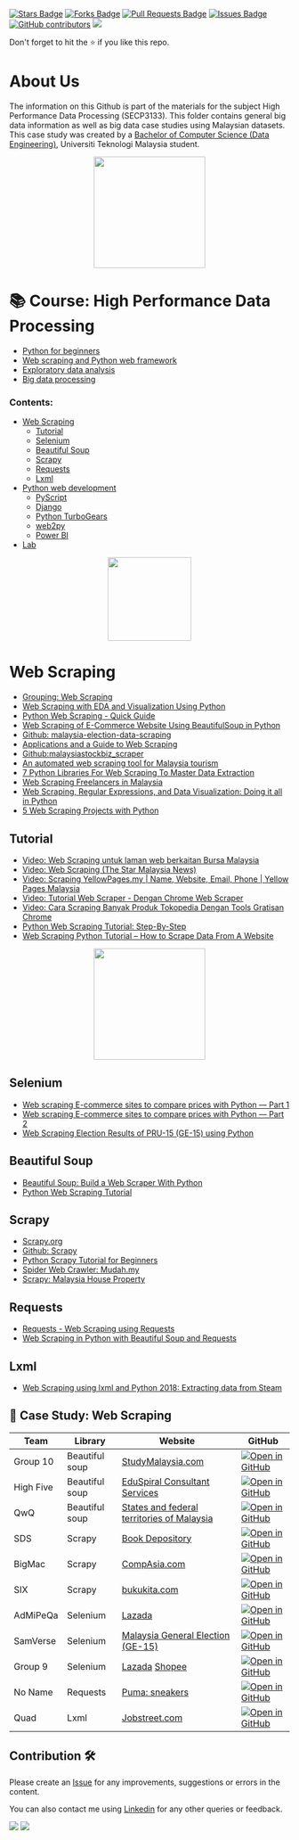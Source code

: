<a href="https://github.com/drshahizan/python-web/stargazers"><img src="https://img.shields.io/github/stars/drshahizan/python-web" alt="Stars Badge"/></a>
<a href="https://github.com/drshahizan/python-web/network/members"><img src="https://img.shields.io/github/forks/drshahizan/python-web" alt="Forks Badge"/></a>
<a href="https://github.com/drshahizan/python-web/pulls"><img src="https://img.shields.io/github/issues-pr/drshahizan/python-web" alt="Pull Requests Badge"/></a>
<a href="https://github.com/drshahizan/python-web/issues"><img src="https://img.shields.io/github/issues/drshahizan/python-web" alt="Issues Badge"/></a>
<a href="https://github.com/drshahizan/python-web/graphs/contributors"><img alt="GitHub contributors" src="https://img.shields.io/github/contributors/drshahizan/python-web?color=2b9348"></a>
![](https://visitor-badge.glitch.me/badge?page_id=drshahizan/python-web)

Don't forget to hit the :star: if you like this repo.

# About Us
The information on this Github is part of the materials for the subject High Performance Data Processing (SECP3133). This folder contains general big data information as well as big data case studies using Malaysian datasets. This case study was created by a [Bachelor of Computer Science (Data Engineering)](https://comp.utm.my/bachelor-of-computer-science-data-engineering/), Universiti Teknologi Malaysia student.

<p align="center">
<img src="https://github.com/drshahizan/Python_EDA/blob/main/lab/hpdp1.jpeg"  height="200" />
</p>

# 📚 Course: High Performance Data Processing 
- [Python for beginners](https://github.com/drshahizan/python-tutorial)
- [Web scraping and Python web framework](https://github.com/drshahizan/python-web)
- [Exploratory data analysis](https://github.com/drshahizan/Python_EDA)
- [Big data processing](https://github.com/drshahizan/Python-big-data)

### Contents:
- [Web Scraping](#web-scraping)
  - [Tutorial](#tutorial)
  - [Selenium](#selenium)
  - [Beautiful Soup](#beautiful-soup)
  - [Scrapy](#scrapy)
  - [Requests](#requests)
  - [Lxml](#lxml)
- [Python web development](#python-web-development)
  - [PyScript](#pyScript)
  - [Django](#django)
  - [Python TurboGears](#python-turbogears)
  - [web2py](#web2py)
  - [Power BI](#power-bi)
- [Lab](#lab)

<p align="center">
<img src="https://github.com/drshahizan/python-web/blob/main/image/web-scraping-using-python.png"  height="150" />
</p>

# Web Scraping
- [Grouping: Web Scraping](https://docs.google.com/spreadsheets/d/1fSaFVWygEo6oZvQjXUaEYAWEDmNj7An0qg3ouKmz8a4/edit#gid=1313952741)
- [Web Scraping with EDA and Visualization Using Python](https://medium.com/analytics-vidhya/web-scraping-with-eda-and-visualization-using-python-a496ddf5f98e)
- [Python Web Scraping - Quick Guide](https://www.tutorialspoint.com/python_web_scraping/python_web_scraping_quick_guide.htm)
- [Web Scraping of E-Commerce Website Using BeautifulSoup in Python](https://www.dosm.gov.my/v1/uploads/files/4_Portal%20Content/2_%20Statistics/MyStats/2022/Slaid/Sesi%201a_Web%20Scraping%20of%20E-Commerce%20Website%20Using%20BeautifulSoup%20in%20Python.pdf)
- [Github: malaysia-election-data-scraping](https://github.com/Thibico/malaysia-election-data-scraping)
- [Applications and a Guide to Web Scraping](https://www.fstep.org.my/wp-content/uploads/2020/12/FSTEP-The-application-of-Webscraping.pdf)
- [Github:malaysiastockbiz_scraper](
https://github.com/atlas-github/malaysiastockbiz_scraper/blob/master/malaysiastock_biz_scraper.ipynb)
- [An automated web scraping tool for Malaysia tourism](http://eprints.utar.edu.my/3493/1/CS-2019-1505499.pdf)
- [7 Python Libraries For Web Scraping To Master Data Extraction](https://www.projectpro.io/article/python-libraries-for-web-scraping/625)
- [Web Scraping Freelancers in Malaysia](https://www.truelancer.com/web-scraping-freelancers-in-malaysia)
- [Web Scraping, Regular Expressions, and Data Visualization: Doing it all in Python](https://towardsdatascience.com/web-scraping-regular-expressions-and-data-visualization-doing-it-all-in-python-37a1aade7924)
- [5 Web Scraping Projects with Python](https://amankharwal.medium.com/5-web-scraping-projects-with-python-4bcc25ff039)

## Tutorial
- [Video: Web Scraping untuk laman web berkaitan Bursa Malaysia](https://youtu.be/bmi_-oj2S9c)
- [Video: Web Scraping (The Star Malaysia News)](https://youtu.be/6tZAmu17M6g)
- [Video: Scraping YellowPages.my | Name, Website, Email, Phone | Yellow Pages Malaysia](https://youtu.be/fO9701IUSrY)
- [Video: Tutorial Web Scraper - Dengan Chrome Web Scraper](https://youtu.be/FcrscxUeEj0)
- [Video: Cara Scraping Banyak Produk Tokopedia Dengan Tools Gratisan Chrome](https://youtu.be/zGOcGU1BSsc)
- [Python Web Scraping Tutorial: Step-By-Step](https://oxylabs.io/blog/python-web-scraping)
- [Web Scraping Python Tutorial – How to Scrape Data From A Website](https://www.freecodecamp.org/news/web-scraping-python-tutorial-how-to-scrape-data-from-a-website/)
<p align="center">
<img src="https://github.com/drshahizan/python-web/blob/main/image/libwebscraping.jpg"  height="200" />
</p>

## Selenium
- [Web scraping E-commerce sites to compare prices with Python — Part 1](https://medium.com/@zfwong.wilson/web-scraping-e-commerce-sites-to-compare-prices-with-python-part-1-360509ee5c62)
- [Web scraping E-commerce sites to compare prices with Python — Part 2](https://medium.com/@zfwong.wilson/web-scraping-e-commerce-sites-to-compare-prices-with-python-part-2-367140620cb6)
- [Web Scraping Election Results of PRU-15 (GE-15) using Python](https://medium.com/@elvinado/web-scraping-election-results-of-pru-15-ge-15-using-python-e9310129bf9e)

## Beautiful Soup
- [Beautiful Soup: Build a Web Scraper With Python](https://realpython.com/beautiful-soup-web-scraper-python/)
- [Python Web Scraping Tutorial](https://www.freecodecamp.org/news/web-scraping-python-tutorial-how-to-scrape-data-from-a-website/)

## Scrapy
- [Scrapy.org](https://scrapy.org/)
- [Github: Scrapy](https://github.com/scrapy/scrapy)
- [Python Scrapy Tutorial for Beginners](https://360digitmg.com/blog/python-scrapy-tutorial-for-beginners)
- [Spider Web Crawler: Mudah.my](https://gist.github.com/amirulasyraf88/55b5938dd220c5d883e7)
- [Scrapy: Malaysia House Property](https://github.com/neurotichl/Scrapy-Crawl-IProperty)

## Requests
- [Requests - Web Scraping using Requests](https://www.tutorialspoint.com/requests/requests_web_scraping_using_requests.htm)
- [Web Scraping in Python with Beautiful Soup and Requests](https://www.kirenz.com/post/2022-05-02-web-scraping-in-python-with-beautiful-soup-requests-and-pandas/)

## Lxml
- [Web Scraping using lxml and Python 2018: Extracting data from Steam](https://youtu.be/5N066ISH8og)

## 🌟 Case Study: Web Scraping

| Team | Library | Website |  GitHub |
| ----- | ----- | ------ | ------ | 
| Group 10 | Beautiful soup | [StudyMalaysia.com](https://www.studymalaysia.com) | [![Open in GitHub](https://img.shields.io/static/v1?label=&message=Open%20in%20GitHub&labelColor=grey&color=blue&logo=github)](https://github.com/drshahizan/python-web/tree/main/beautiful-soup/Group%2010) |
| High Five | Beautiful soup | [EduSpiral Consultant Services](https://eduspiral.com/) | [![Open in GitHub](https://img.shields.io/static/v1?label=&message=Open%20in%20GitHub&labelColor=grey&color=blue&logo=github)](https://github.com/drshahizan/python-web/tree/main/beautiful-soup/High%20Five) |
| QwQ | Beautiful soup | [States and federal territories of Malaysia](https://en.wikipedia.org/wiki/States_and_federal_territories_of_Malaysia) | [![Open in GitHub](https://img.shields.io/static/v1?label=&message=Open%20in%20GitHub&labelColor=grey&color=blue&logo=github)](https://github.com/drshahizan/python-web/tree/main/beautiful-soup/QwQ) |
| SDS | Scrapy | [Book Depository](https://www.bookdepository.com/search?searchTerm=big+data&search=Find+book) | [![Open in GitHub](https://img.shields.io/static/v1?label=&message=Open%20in%20GitHub&labelColor=grey&color=blue&logo=github)](https://github.com/drshahizan/python-web/tree/main/scrapy/SDS) |
| BigMac | Scrapy | [CompAsia.com](https://shop.compasia.com/collections/apple) | [![Open in GitHub](https://img.shields.io/static/v1?label=&message=Open%20in%20GitHub&labelColor=grey&color=blue&logo=github)](https://github.com/drshahizan/python-web/tree/main/scrapy/BigMac) |
|SIX | Scrapy | [bukukita.com](https://www.bukukita.com/) | [![Open in GitHub](https://img.shields.io/static/v1?label=&message=Open%20in%20GitHub&labelColor=grey&color=blue&logo=github)](https://github.com/drshahizan/python-web/tree/main/scrapy/BigMac) |
| AdMiPeQa | Selenium  | [Lazada](https://www.lazada.com.my) | [![Open in GitHub](https://img.shields.io/static/v1?label=&message=Open%20in%20GitHub&labelColor=grey&color=blue&logo=github)](https://github.com/drshahizan/python-web/tree/main/selenium/AdMiPeQa) |
| SamVerse | Selenium | [Malaysia General Election (GE-15)](https://www.bharian.com.my/berita/nasional/2022/11/1028360/keputusan-rasmi-pru15) | [![Open in GitHub](https://img.shields.io/static/v1?label=&message=Open%20in%20GitHub&labelColor=grey&color=blue&logo=github)](https://github.com/drshahizan/python-web/tree/main/selenium/SamVerse) |
| Group 9 | Selenium | [Lazada](https://www.lazada.com.my) [Shopee](https://www.shopee.com.my) | [![Open in GitHub](https://img.shields.io/static/v1?label=&message=Open%20in%20GitHub&labelColor=grey&color=blue&logo=github)](https://github.com/drshahizan/python-web/tree/main/selenium/group9) |
| No Name | Requests | [Puma: sneakers](https://my.puma.com/my/en/women/shoes/sneakers) | [![Open in GitHub](https://img.shields.io/static/v1?label=&message=Open%20in%20GitHub&labelColor=grey&color=blue&logo=github)](https://github.com/drshahizan/python-web/tree/main/requests) |
| Quad | Lxml | [Jobstreet.com](https://www.jobstreet.com.my) | [![Open in GitHub](https://img.shields.io/static/v1?label=&message=Open%20in%20GitHub&labelColor=grey&color=blue&logo=github)](https://github.com/drshahizan/python-web/tree/main/lxml/QUAD) |

## Contribution 🛠️
Please create an [Issue](https://github.com/drshahizan/python-web/issues) for any improvements, suggestions or errors in the content.

You can also contact me using [Linkedin](https://www.linkedin.com/in/drshahizan/) for any other queries or feedback.

![](https://komarev.com/ghpvc/?username=drshahizan&label=Views&color=0e75b6&style=flat)
![](https://hit.yhype.me/github/profile?user_id=81284918)
